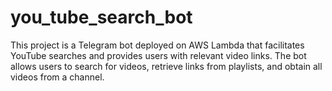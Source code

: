 # you_tube_search_bot
This project is a Telegram bot deployed on AWS Lambda that facilitates YouTube searches and provides users with relevant video links. The bot allows users to search for videos, retrieve links from playlists, and obtain all videos from a channel.
